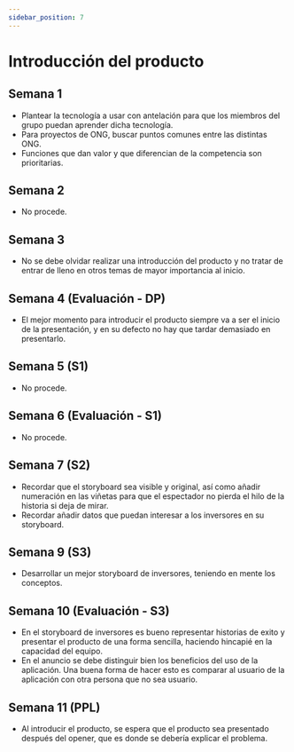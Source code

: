 ```yaml
---
sidebar_position: 7
---
```


# Introducción del producto

## Semana 1

- Plantear la tecnología a usar con antelación para que los miembros del grupo puedan aprender dicha tecnología.
- Para proyectos de ONG, buscar puntos comunes entre las distintas ONG.  
- Funciones que dan valor y que diferencian de la competencia son prioritarias.

## Semana 2
- No procede.

## Semana 3
- No se debe olvidar realizar una introducción del producto y no tratar de entrar de lleno en otros temas de mayor importancia al inicio.

## Semana 4 (Evaluación - DP)

- El mejor momento para introducir el producto siempre va a ser el inicio de la presentación, y en su defecto no hay que tardar demasiado en presentarlo.

## Semana 5 (S1)

- No procede.

## Semana 6 (Evaluación - S1)

- No procede.

## Semana 7 (S2)

- Recordar que el storyboard sea visible y original, así como añadir numeración en las viñetas para que el espectador no pierda el hilo de la historia si deja de mirar.
- Recordar añadir datos que puedan interesar a los inversores en su storyboard.

## Semana 9 (S3) 

- Desarrollar un mejor storyboard de inversores, teniendo en mente los conceptos.

## Semana 10 (Evaluación - S3)

- En el storyboard de inversores es bueno representar historias de exito y presentar el producto de una forma sencilla, haciendo hincapié en la capacidad del equipo.
- En el anuncio se debe distinguir bien los beneficios del uso de la aplicación. Una buena forma de hacer esto es comparar al usuario de la aplicación con otra persona que no sea usuario.

## Semana 11 (PPL)

- Al introducir el producto, se espera que el producto sea presentado después del opener, que es donde se debería explicar el problema.
